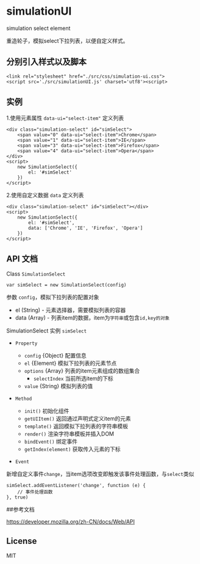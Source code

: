 # simulationUI
simulation select element

重造轮子，模拟select下拉列表，以便自定义样式。

## 分别引入样式以及脚本
    <link rel="stylesheet" href="./src/css/simulation-ui.css">
    <script src='./src/simulationUI.js' charset='utf8'><script>

## 实例
1.使用元素属性 `data-ui="select-item"` 定义列表

    <div class="simulation-select" id="simSelect">
        <span value="0" data-ui="select-item">Chrome</span>
        <span value="1" data-ui="select-item">IE</span>
        <span value="3" data-ui="select-item">Firefox</span>
        <span value="4" data-ui="select-item">Opera</span>
    </div>
    <script>
        new SimulationSelect({
            el: '#simSelect'
        })
    </script>


2.使用自定义数据 `data` 定义列表
    
    <div class="simulation-select" id="simSelect"></div>
    <script>
        new SimulationSelect({
            el: '#simSelect',
            data: ['Chrome', 'IE', 'Firefox', 'Opera']
        })
    </script>

## API 文档

Class `SimulationSelect`

    var simSelect = new SimulationSelect(config)

参数 `config`，模拟下拉列表的配置对象
- el (String) - 元素选择器，需要模拟列表的容器
- data (Array) - 列表item的数据，item为`字符串`或包含`id,key的对象`

SimulationSelect 实例 `simSelect`
- `Property`
    - `config` {Object} 配置信息
    - `el` {Element} 模拟下拉列表的元素节点
    - `options` {Array} 列表的item元素组成的数组集合
        - `selectIndex` 当前所选item的下标
    - `value` {String} 模拟列表的值

- `Method`
    - `init()` 初始化组件
    - `getUIItem()` 返回通过声明式定义item的元素
    - `template()` 返回模拟下拉列表的字符串模板
    -  `render()` 渲染字符串模板并插入DOM
    - `bindEvent()` 绑定事件
    - `getIndex(element)`  获取传入元素的下标
- `Event`

新增自定义事件`change`，当item选项改变即触发该事件处理函数，与`select`类似

    simSelect.addEventListener('change', function (e) {
        // 事件处理函数
    }, true)

##参考文档

https://developer.mozilla.org/zh-CN/docs/Web/API

## License
MIT

